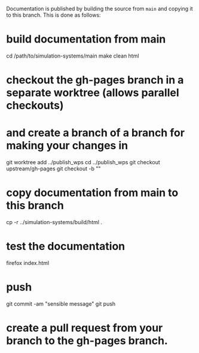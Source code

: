 Documentation is published by building the source from `main` and copying it to
this branch. This is done as follows:

# build documentation from main 
cd /path/to/simulation-systems/main
make clean html

# checkout the gh-pages branch in a separate worktree (allows parallel checkouts)
# and create a branch of a branch for making your changes in
git worktree add ../publish_wps
cd ../publish_wps
git checkout upstream/gh-pages
git checkout -b "<branch name>"

# copy documentation from main to this branch
cp -r ../simulation-systems/build/html .

# test the documentation
firefox index.html

# push
git commit -am "sensible message"
git push

# create a pull request from your branch to the gh-pages branch.